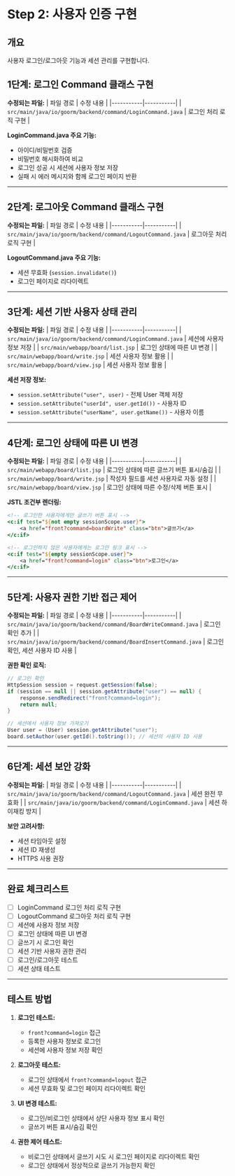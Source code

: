 # Step 2: 사용자 인증 구현

## 개요

사용자 로그인/로그아웃 기능과 세션 관리를 구현합니다.

## 1단계: 로그인 Command 클래스 구현

**수정되는 파일:**
| 파일 경로 | 수정 내용 |
|-----------|-----------|
| `src/main/java/io/goorm/backend/command/LoginCommand.java` | 로그인 처리 로직 구현 |

**LoginCommand.java 주요 기능:**

- 아이디/비밀번호 검증
- 비밀번호 해시화하여 비교
- 로그인 성공 시 세션에 사용자 정보 저장
- 실패 시 에러 메시지와 함께 로그인 페이지 반환

---

## 2단계: 로그아웃 Command 클래스 구현

**수정되는 파일:**
| 파일 경로 | 수정 내용 |
|-----------|-----------|
| `src/main/java/io/goorm/backend/command/LogoutCommand.java` | 로그아웃 처리 로직 구현 |

**LogoutCommand.java 주요 기능:**

- 세션 무효화 (`session.invalidate()`)
- 로그인 페이지로 리다이렉트

---

## 3단계: 세션 기반 사용자 상태 관리

**수정되는 파일:**
| 파일 경로 | 수정 내용 |
|-----------|-----------|
| `src/main/java/io/goorm/backend/command/LoginCommand.java` | 세션에 사용자 정보 저장 |
| `src/main/webapp/board/list.jsp` | 로그인 상태에 따른 UI 변경 |
| `src/main/webapp/board/write.jsp` | 세션 사용자 정보 활용 |
| `src/main/webapp/board/view.jsp` | 세션 사용자 정보 활용 |

**세션 저장 정보:**

- `session.setAttribute("user", user)` - 전체 User 객체 저장
- `session.setAttribute("userId", user.getId())` - 사용자 ID
- `session.setAttribute("userName", user.getName())` - 사용자 이름

---

## 4단계: 로그인 상태에 따른 UI 변경

**수정되는 파일:**
| 파일 경로 | 수정 내용 |
|-----------|-----------|
| `src/main/webapp/board/list.jsp` | 로그인 상태에 따른 글쓰기 버튼 표시/숨김 |
| `src/main/webapp/board/write.jsp` | 작성자 필드를 세션 사용자로 자동 설정 |
| `src/main/webapp/board/view.jsp` | 로그인 상태에 따른 수정/삭제 버튼 표시 |

**JSTL 조건부 렌더링:**

```jsp
<!-- 로그인한 사용자에게만 글쓰기 버튼 표시 -->
<c:if test="${not empty sessionScope.user}">
    <a href="front?command=boardWrite" class="btn">글쓰기</a>
</c:if>

<!-- 로그인하지 않은 사용자에게는 로그인 링크 표시 -->
<c:if test="${empty sessionScope.user}">
    <a href="front?command=login" class="btn">로그인</a>
</c:if>
```

---

## 5단계: 사용자 권한 기반 접근 제어

**수정되는 파일:**
| 파일 경로 | 수정 내용 |
|-----------|-----------|
| `src/main/java/io/goorm/backend/command/BoardWriteCommand.java` | 로그인 확인 추가 |
| `src/main/java/io/goorm/backend/command/BoardInsertCommand.java` | 로그인 확인, 세션 사용자 ID 사용 |

**권한 확인 로직:**

```java
// 로그인 확인
HttpSession session = request.getSession(false);
if (session == null || session.getAttribute("user") == null) {
    response.sendRedirect("front?command=login");
    return null;
}

// 세션에서 사용자 정보 가져오기
User user = (User) session.getAttribute("user");
board.setAuthor(user.getId().toString()); // 세션의 사용자 ID 사용
```

---

## 6단계: 세션 보안 강화

**수정되는 파일:**
| 파일 경로 | 수정 내용 |
|-----------|-----------|
| `src/main/java/io/goorm/backend/command/LogoutCommand.java` | 세션 완전 무효화 |
| `src/main/java/io/goorm/backend/command/LoginCommand.java` | 세션 하이재킹 방지 |

**보안 고려사항:**

- 세션 타임아웃 설정
- 세션 ID 재생성
- HTTPS 사용 권장

---

## 완료 체크리스트

- [ ] LoginCommand 로그인 처리 로직 구현
- [ ] LogoutCommand 로그아웃 처리 로직 구현
- [ ] 세션에 사용자 정보 저장
- [ ] 로그인 상태에 따른 UI 변경
- [ ] 글쓰기 시 로그인 확인
- [ ] 세션 기반 사용자 권한 관리
- [ ] 로그인/로그아웃 테스트
- [ ] 세션 상태 테스트

---

## 테스트 방법

1. **로그인 테스트:**

   - `front?command=login` 접근
   - 등록한 사용자 정보로 로그인
   - 세션에 사용자 정보 저장 확인

2. **로그아웃 테스트:**

   - 로그인 상태에서 `front?command=logout` 접근
   - 세션 무효화 및 로그인 페이지 리다이렉트 확인

3. **UI 변경 테스트:**

   - 로그인/비로그인 상태에서 상단 사용자 정보 표시 확인
   - 글쓰기 버튼 표시/숨김 확인

4. **권한 제어 테스트:**
   - 비로그인 상태에서 글쓰기 시도 시 로그인 페이지로 리다이렉트 확인
   - 로그인 상태에서 정상적으로 글쓰기 가능한지 확인
